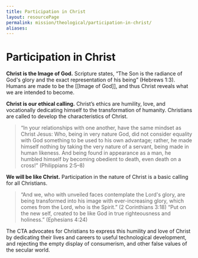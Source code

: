 ```yaml
---
title: Participation in Christ
layout: resourcePage
permalink: mission/theological/participation-in-christ/
aliases:
---
```


# Participation in Christ

**Christ is the Image of God.** Scripture states, “The Son is the radiance of God's glory and the exact representation of his being” (Hebrews 1:3). Humans are made to be the [[Image of God]], and thus Christ reveals what we are intended to become.

**Christ is our ethical calling.** Christ’s ethics are humility, love, and vocationally dedicating himself to the transformation of humanity. Christians are called to develop the characteristics of Christ.

> “In your relationships with one another, have the same mindset as Christ Jesus: Who, being in very nature God, did not consider equality with God something to be used to his own advantage; rather, he made himself nothing by taking the very nature of a servant, being made in human likeness. And being found in appearance as a man, he humbled himself by becoming obedient to death, even death on a cross!” (Philippians 2:5–8)

**We will be like Christ.** Participation in the nature of Christ is a basic calling for all Christians.

> “And we, who with unveiled faces contemplate the Lord's glory, are being transformed into his image with ever-increasing glory, which comes from the Lord, who is the Spirit.” (2 Corinthians 3:18)
> “Put on the new self, created to be like God in true righteousness and holiness.” (Ephesians 4:24)

The CTA advocates for Christians to express this humility and love of Christ by dedicating their lives and careers to useful technological development, and rejecting the empty display of consumerism, and other false values of the secular world.

